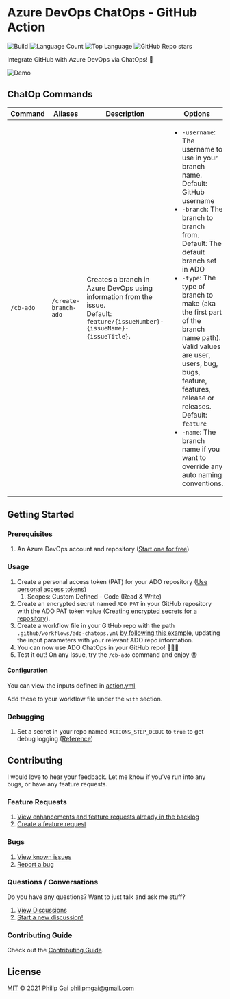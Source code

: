 # Azure DevOps ChatOps - GitHub Action

![Build](https://github.com/philip-gai/github-ado-chatops/actions/workflows/ado-chatops.yml/badge.svg)
![Language Count](https://img.shields.io/github/languages/count/philip-gai/github-ado-chatops?label=Languages)
![Top Language](https://img.shields.io/github/languages/top/philip-gai/github-ado-chatops)
![GitHub Repo stars](https://img.shields.io/github/stars/philip-gai/github-ado-chatops?style=social)

Integrate GitHub with Azure DevOps via ChatOps! 🚀

![Demo](docs/assets/github-ado-chatops-demo.gif)

## ChatOp Commands

| Command | Aliases | Description | Options | Context |
| ------------- | ------------- | ------------- | ------------- | ------------- |
| `/cb-ado`  | `/create-branch-ado` | Creates a branch in Azure DevOps using information from the issue.<br/>Default: `feature/{issueNumber}-{issueName}-{issueTitle}`. | <ul><li>`-username`: The username to use in your branch name.<br/>Default: GitHub username</li><li>`-branch`: The branch to branch from.<br/>Default: The default branch set in ADO</li><li>`-type`: The type of branch to make (aka the first part of the branch name path).<br/>Valid values are user, users, bug, bugs, feature, features, release or releases.<br/>Default: `feature`</li><li>`-name`: The branch name if you want to override any auto naming conventions.</li></ul> | Issues |

## Getting Started

### Prerequisites

1. An Azure DevOps account and repository ([Start one for free](https://azure.microsoft.com/en-us/services/devops/))

### Usage

1. Create a personal access token (PAT) for your ADO repository ([Use personal access tokens](https://docs.microsoft.com/en-us/azure/devops/organizations/accounts/use-personal-access-tokens-to-authenticate?toc=%2Fazure%2Fdevops%2Forganizations%2Ftoc.json&bc=%2Fazure%2Fdevops%2Forganizations%2Fbreadcrumb%2Ftoc.json&view=azure-devops&tabs=preview-page))
    1. Scopes: Custom Defined - Code (Read & Write)
2. Create an encrypted secret named `ADO_PAT` in your GitHub repository with the ADO PAT token value ([Creating encrypted secrets for a repository](https://docs.github.com/en/actions/reference/encrypted-secrets#creating-encrypted-secrets-for-a-repository)).
3. Create a workflow file in your GitHub repo with the path `.github/workflows/ado-chatops.yml` [by following this example](.github/workflows/ado-chatops.yml), updating the input parameters with your relevant ADO repo information.
4. You can now use ADO ChatOps in your GitHub repo! 🎉🎉🎉
5. Test it out! On any Issue, try the `/cb-ado` command and enjoy 😍

#### Configuration

You can view the inputs defined in [action.yml](action.yml)

Add these to your workflow file under the `with` section.

### Debugging

1. Set a secret in your repo named `ACTIONS_STEP_DEBUG` to `true` to get debug logging ([Reference](https://docs.github.com/en/actions/monitoring-and-troubleshooting-workflows/enabling-debug-logging))

## Contributing

I would love to hear your feedback. Let me know if you've run into any bugs, or have any feature requests.

### Feature Requests

1. [View enhancements and feature requests already in the backlog](https://github.com/philip-gai/github-ado-chatops/issues?q=is%3Aopen+is%3Aissue+label%3A%22feature+request%22%2Cenhancement)
2. [Create a feature request](https://github.com/philip-gai/github-ado-chatops/issues/new?assignees=&labels=feature+request&template=feature_request.md&title=)

### Bugs

1. [View known issues](https://github.com/philip-gai/github-ado-chatops/issues?q=is%3Aopen+is%3Aissue+label%3Abug)
2. [Report a bug](https://github.com/philip-gai/github-ado-chatops/issues/new?assignees=&labels=bug&template=bug_report.md&title=)

### Questions / Conversations

Do you have any questions? Want to just talk and ask me stuff?

1. [View Discussions](https://github.com/philip-gai/github-ado-chatops/discussions)
2. [Start a new discussion!](https://github.com/philip-gai/github-ado-chatops/discussions/new)

### Contributing Guide

Check out the [Contributing Guide](CONTRIBUTING.md).

## License

[MIT](LICENSE) © 2021 Philip Gai <philipmgai@gmail.com>
